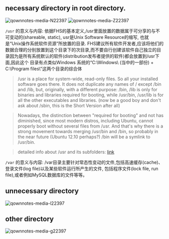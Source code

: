 necessary directory in root directory.
---

![qownnotes-media-N22397](../../media/595118422.png)
![qownnotes-media-Z22397](../../media/44315389.png)

`/usr` 的意义与内容:
依据FHS的基本定义,/usr里面放置的数据属于可分享的与不可变动的(shareable, static), usr是Unix Software Resource的缩写, 也就是“Unix操作系统软件资源”所放置的目录. FHS建议所有软件开发者,应该将他们的数据合理的分别放置到这个目录下的次目录,而不要自行创建该软件自己独立的目录因为是所有系统默认的软件(distribution发布者提供的软件)都会放置到/usr下面,因此这个
目录有点类似Windows 系统的“C:\Windows\ (当中的一部份) + C:\Program files\”这两个目录的综合体

> /usr is a place for system-wide, read-only files. So all your installed software goes there. It does not duplicate any names of / except /bin and /lib, but, originally, with a different purpose: /bin, /lib is only for binaries and libraries required for booting, while /usr/bin, /usr/lib is for all the other executables and libraries. (now be a good boy and don't ask about /sbin, this is the Short Version after all)

> Nowadays, the distinction between "required for booting" and not has diminished, since most modern distros, including Ubuntu, cannot properly boot without several files from /usr. And that's why there is a strong movement towards merging /usr/bin and /bin, so probably in the near future (Ubuntu 12.10 perhaps?) /bin will be a symlink to /usr/bin.

> detailed info about /usr and its subfolders: [link](https://askubuntu.com/questions/130186/what-is-the-rationale-for-the-usr-directory)


`/var` 的意义与内容:
/var目录主要针对常态性变动的文件,包括高速缓存(cache)、登录文件(log file)以及某些软件运行所产生的文件, 包括程序文件(lock file, run file),或者例如MySQL数据库的文件等等。

unnecessary directory
---
![qownnotes-media-l22397](../../media/503746933.png)

other directory
---
![qownnotes-media-g22397](../../media/1843252684.png)
